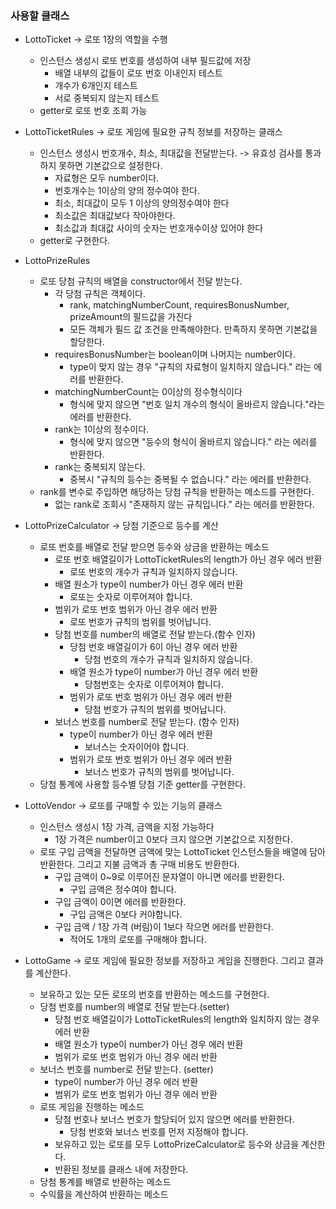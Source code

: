 ### 사용할 클래스

- LottoTicket -> 로또 1장의 역할을 수행
  - 인스턴스 생성시 로또 번호를 생성하여 내부 필드값에 저장
    - 배열 내부의 값들이 로또 번호 이내인지 테스트
    - 개수가 6개인지 테스트
    - 서로 중복되지 않는지 테스트
  - getter로 로또 번호 조회 가능


- LottoTicketRules -> 로또 게임에 필요한 규칙 정보를 저장하는 클래스
  - 인스턴스 생성시 번호개수, 최소, 최대값을 전달받는다. -> 유효성 검사를 통과하지 못하면 기본값으로 설정한다.
    - 자료형은 모두 number이다.
    - 번호개수는 1이상의 양의 정수여야 한다.
    - 최소, 최대값이 모두 1 이상의 양의정수여야 한다
    - 최소값은 최대값보다 작아야한다.
    - 최소값과 최대값 사이의 숫자는 번호개수이상 있어야 한다
  - getter로 구현한다.


- LottoPrizeRules
  - 로또 당첨 규칙의 배열을 constructor에서 전달 받는다.
    - 각 당첨 규칙은 객체이다.
      - rank, matchingNumberCount, requiresBonusNumber, prizeAmount의 필드값을 가진다
      - 모든 객체가 필드 값 조건을 만족해야한다. 만족하지 못하면 기본값을 할당한다.
    - requiresBonusNumber는 boolean이며 나머지는 number이다.
      - type이 맞지 않는 경우 "규칙의 자료형이 일치하지 않습니다." 라는 에러를 반환한다.
    - matchingNumberCount는 0이상의 정수형식이다
      - 형식에 맞지 않으면 "번호 일치 개수의 형식이 올바르지 않습니다."라는 에러를 반환한다.
    - rank는 1이상의 정수이다.
      - 형식에 맞지 않으면 "등수의 형식이 올바르지 않습니다." 라는 에러를 반환한다.
    - rank는 중복되지 않는다.
      - 중복시 "규칙의 등수는 중복될 수 없습니다." 라는 에러를 반환한다.
  - rank를 변수로 주입하면 해당하는 당첨 규칙을 반환하는 메소드를 구현한다.
    - 없는 rank로 조회시 "존재하지 않는 규칙입니다." 라는 에러를 반환한다.


- LottoPrizeCalculator -> 당첨 기준으로 등수를 계산
  - 로또 번호를 배열로 전달 받으면 등수와 상금을 반환하는 메소드
    - 로또 번호 배열길이가 LottoTicketRules의 length가 아닌 경우 에러 반환 
      - 로또 번호의 개수가 규칙과 일치하지 않습니다.
    - 배열 원소가 type이 number가 아닌 경우 에러 반환
      - 로또는 숫자로 이루어져야 합니다.
    - 범위가 로또 번호 범위가 아닌 경우 에러 반환
      - 로또 번호가 규칙의 범위를 벗어납니다.
    - 당첨 번호를 number의 배열로 전달 받는다.(함수 인자)
        - 당첨 번호 배열길이가 6이 아닌 경우 에러 반환
          - 당첨 번호의 개수가 규칙과 일치하지 않습니다.
        - 배열 원소가 type이 number가 아닌 경우 에러 반환
          - 당첨번호는 숫자로 이루어져야 합니다.
        - 범위가 로또 번호 범위가 아닌 경우 에러 반환
          - 당첨 번호가 규칙의 범위를 벗어납니다.
    - 보너스 번호를 number로 전달 받는다. (함수 인자)
        - type이 number가 아닌 경우 에러 반환
          - 보너스는 숫자이어야 합니다.
        - 범위가 로또 번호 범위가 아닌 경우 에러 반환
          - 보너스 번호가 규칙의 범위를 벗어납니다.
  - 당첨 통계에 사용할 등수별 당첨 기준 getter를 구현한다.

- LottoVendor -> 로또를 구매할 수 있는 기능의 클래스
  - 인스턴스 생성시 1장 가격, 금액을 지정 가능하다
    - 1장 가격은 number이고 0보다 크지 않으면 기본값으로 지정한다.
  - 로또 구입 금액을 전달하면 금액에 맞는 LottoTicket 인스턴스들을 배열에 담아 반환한다. 그리고 지불 금액과 총 구매 비용도 반환한다.
    - 구입 금액이 0~9로 이루어진 문자열이 아니면 에러를 반환한다.
      - 구입 금액은 정수여야 합니다.
    - 구입 금액이 0이면 에러를 반환한다.
      - 구입 금액은 0보다 커야합니다.
    - 구입 금액 / 1장 가격 (버림)이 1보다 작으면 에러를 반환한다.
      - 적어도 1개의 로또를 구매해야 합니다.

- LottoGame -> 로또 게임에 필요한 정보를 저장하고 게임을 진행한다. 그리고 결과를 계산한다.
  - 보유하고 있는 모든 로또의 번호를 반환하는 메소드를 구현한다.
  - 당첨 번호를 number의 배열로 전달 받는다.(setter) 
      - 당첨 번호 배열길이가 LottoTicketRules의 length와 일치하지 않는 경우 에러 반환
      - 배열 원소가 type이 number가 아닌 경우 에러 반환
      - 범위가 로또 번호 범위가 아닌 경우 에러 반환
  - 보너스 번호를 number로 전달 받는다. (setter) 
      - type이 number가 아닌 경우 에러 반환
      - 범위가 로또 번호 범위가 아닌 경우 에러 반환
  - 로또 게임을 진행하는 메소드
    - 당첨 번호나 보너스 번호가 할당되어 있지 않으면 에러를 반환한다.
      - 당첨 번호와 보너스 번호를 먼저 지정해야 합니다.
    - 보유하고 있는 로또를 모두 LottoPrizeCalculator로 등수와 상금을 계산한다.
    - 반환된 정보를 클래스 내에 저장한다.
  - 당첨 통계를 배열로 반환하는 메소드
  - 수익률을 계산하여 반환하는 메소드

